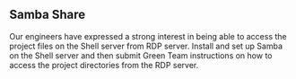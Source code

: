 Samba Share
-----
Our engineers have expressed a strong interest in being able to access the project files on the Shell server from RDP server.  Install and set up Samba on the Shell server and then submit Green Team instructions on how to access the project directories from the RDP server.